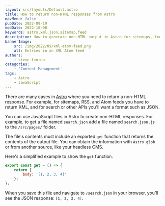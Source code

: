 ```yaml
---
layout: src/layouts/Default.astro
title: How to return non-HTML responses from Astro
navMenu: false
pubDate: 2022-09-19
modDate: 2022-10-08
keywords: astro,xml,json,sitemap,feed
description: How to generate non-HTML output in Astro for sitemaps, feeds, and more
bannerImage:
    src: /img/2022/09/xml-atom-feed.png
    alt: Entries in an XML Atom feed
authors:
    - steve-fenton
categories:
    - 'Content Management'
tags:
    - Astro
    - JavaScript
---
```


There are many cases in [Astro](https://astro.build) where you need to return a non-HTML response. For example, for sitemaps, RSS, and Atom feeds you have to return XML, and for search or other APIs you'll want a format such as JSON.

You can use JavaScript files in Astro to create non-HTML responses. For example, to get a file named `search.json` add a file named `search.json.js` to the `/src/pages/` folder.

The file's contents must include an exported `get` function that returns the contents of the output file. You can obtain the information with `Astro.glob` or from another source, like your headless CMS.

Here's a simplified example to show the `get` function.

```javascript
export const get = () => {
    return {
        body: '[1, 2, 3, 4]'
    };
};
```
When you save this file and navigate to `/search.json` in your browser, you’ll see the JSON response: `[1, 2, 3, 4]`.